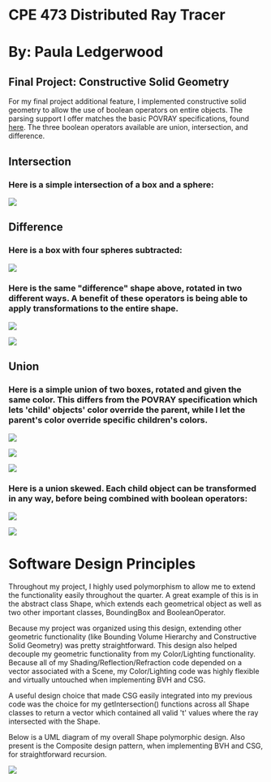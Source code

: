 # CPE 473 Distributed Ray Tracer
# By: Paula Ledgerwood 


## Final Project: Constructive Solid Geometry
For my final project additional feature, I implemented constructive solid geometry to allow the use of
boolean operators on entire objects. The parsing support I offer matches the basic POVRAY 
specifications, found [here](http://www.povray.org/documentation/view/3.6.1/304/). The three boolean
operators available are union, intersection, and difference. 

## Intersection
### Here is a simple intersection of a box and a sphere:
![](https://github.com/paledger/raytracer/blob/master/images/intersection1.png)

## Difference
### Here is a box with four spheres subtracted:
![](https://github.com/paledger/raytracer/blob/master/images/multi_difference.png)

### Here is the same "difference" shape above, rotated in two different ways. A benefit of these operators is being able to apply transformations to the entire shape.
![](https://github.com/paledger/raytracer/blob/master/images/rotated_multi.png)

![](https://github.com/paledger/raytracer/blob/master/images/rotated_multi_2.png)

## Union
### Here is a simple union of two boxes, rotated and given the same color. This differs from the POVRAY specification which lets 'child' objects' color override the parent, while I let the parent's color override specific children's colors. 
![](https://github.com/paledger/raytracer/blob/master/images/union_og.png)

![](https://github.com/paledger/raytracer/blob/master/images/union_rotate.png)

![](https://github.com/paledger/raytracer/blob/master/images/union_final.png)

### Here is a union skewed. Each child object can be transformed in any way, before being combined with boolean operators:
![](https://github.com/paledger/raytracer/blob/master/images/transformed_diamond.png)

![](https://github.com/paledger/raytracer/blob/master/images/skewed_union.png)


# Software Design Principles
Throughout my project, I highly used polymorphism to allow me to extend the functionality easily throughout the quarter. 
A great example of this is in the abstract class Shape, which extends each geometrical object as well as two other important classes, BoundingBox and BooleanOperator.

Because my project was organized using this design, extending other geometric functionality (like Bounding Volume Hierarchy and Constructive Solid Geometry) was pretty straightforward. This design also helped decouple my geometric functionality from my Color/Lighting functionality. Because all of my Shading/Reflection/Refraction code depended on a vector<Shape> associated with a Scene, my Color/Lighting code was highly flexible and virtually untouched when implementing BVH and CSG. 

A useful design choice that made CSG easily integrated into my previous code was the choice for my getIntersection() functions across all Shape classes to return a vector<float> which contained all valid 't' values where the ray intersected with the Shape.

Below is a UML diagram of my overall Shape polymorphic design. Also present is the Composite design pattern, when implementing BVH and CSG, for straightforward recursion. 

![](https://github.com/paledger/raytracer/blob/master/images/RayTracer_ShapeDesign.jpg)










